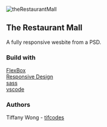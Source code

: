 ![theRestaurantMall](https://github.com/tifcodes/tiffany-wong-project-2/blob/master/assets/The%20Restaurant%20Mall.jpg)

## The Restaurant Mall

A fully responsive wesbite from a PSD.

### Build with 

[FlexBox](https://developer.mozilla.org/en-US/docs/Web/CSS/CSS_Flexible_Box_Layout/Basic_Concepts_of_Flexbox) </br>
[Responsive Design](https://www.w3schools.com/html/html_responsive.asp) </br>
[sass](https://sass-lang.com/) </br>
[vscode](https://code.visualstudio.com/) </br>

### Authors
Tiffany Wong - [tifcodes](https://github.com/tifcodes)
